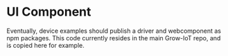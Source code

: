 # UI Component
Eventually, device examples should publish a driver and webcomponent as npm packages. This code currently resides in the main Grow-IoT repo, and is copied here for example.


